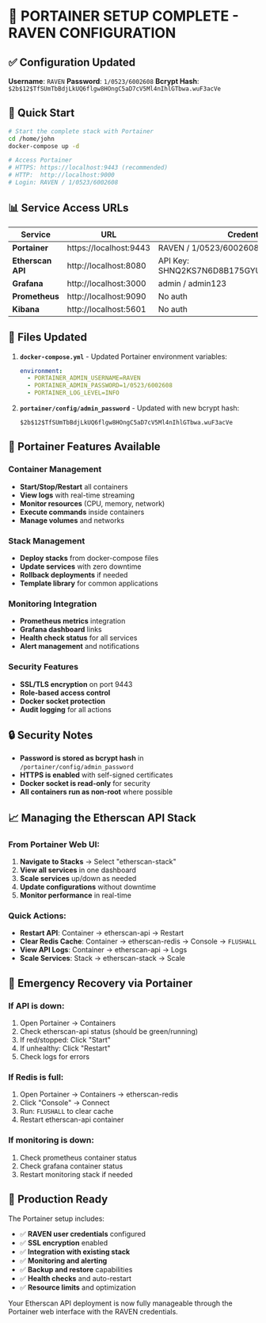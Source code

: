 # 🐳 PORTAINER SETUP COMPLETE - RAVEN CONFIGURATION

## ✅ Configuration Updated

**Username**: `RAVEN`
**Password**: `1/0523/6002608`
**Bcrypt Hash**: `$2b$12$TfSUmTbBdjLkUQ6flgw8HOngC5aD7cV5Ml4nIhlGTbwa.wuF3acVe`

## 🚀 Quick Start

```bash
# Start the complete stack with Portainer
cd /home/john
docker-compose up -d

# Access Portainer
# HTTPS: https://localhost:9443 (recommended)
# HTTP:  http://localhost:9000
# Login: RAVEN / 1/0523/6002608
```

## 📊 Service Access URLs

| Service | URL | Credentials |
|---------|-----|-------------|
| **Portainer** | https://localhost:9443 | RAVEN / 1/0523/6002608 |
| **Etherscan API** | http://localhost:8080 | API Key: SHNQ2KS7N6D8B175GYUSJMESDKBZH7H8PS |
| **Grafana** | http://localhost:3000 | admin / admin123 |
| **Prometheus** | http://localhost:9090 | No auth |
| **Kibana** | http://localhost:5601 | No auth |

## 🔧 Files Updated

1. **`docker-compose.yml`** - Updated Portainer environment variables:
   ```yaml
   environment:
     - PORTAINER_ADMIN_USERNAME=RAVEN
     - PORTAINER_ADMIN_PASSWORD=1/0523/6002608
     - PORTAINER_LOG_LEVEL=INFO
   ```

2. **`portainer/config/admin_password`** - Updated with new bcrypt hash:
   ```
   $2b$12$TfSUmTbBdjLkUQ6flgw8HOngC5aD7cV5Ml4nIhlGTbwa.wuF3acVe
   ```

## 🎯 Portainer Features Available

### Container Management
- **Start/Stop/Restart** all containers
- **View logs** with real-time streaming
- **Monitor resources** (CPU, memory, network)
- **Execute commands** inside containers
- **Manage volumes** and networks

### Stack Management
- **Deploy stacks** from docker-compose files
- **Update services** with zero downtime
- **Rollback deployments** if needed
- **Template library** for common applications

### Monitoring Integration
- **Prometheus metrics** integration
- **Grafana dashboard** links
- **Health check status** for all services
- **Alert management** and notifications

### Security Features
- **SSL/TLS encryption** on port 9443
- **Role-based access control**
- **Docker socket protection**
- **Audit logging** for all actions

## 🔒 Security Notes

- **Password is stored as bcrypt hash** in `/portainer/config/admin_password`
- **HTTPS is enabled** with self-signed certificates
- **Docker socket is read-only** for security
- **All containers run as non-root** where possible

## 📈 Managing the Etherscan API Stack

### From Portainer Web UI:
1. **Navigate to Stacks** → Select "etherscan-stack"
2. **View all services** in one dashboard
3. **Scale services** up/down as needed
4. **Update configurations** without downtime
5. **Monitor performance** in real-time

### Quick Actions:
- **Restart API**: Container → etherscan-api → Restart
- **Clear Redis Cache**: Container → etherscan-redis → Console → `FLUSHALL`
- **View API Logs**: Container → etherscan-api → Logs
- **Scale Services**: Stack → etherscan-stack → Scale

## 🚨 Emergency Recovery via Portainer

### If API is down:
1. Open Portainer → Containers
2. Check etherscan-api status (should be green/running)
3. If red/stopped: Click "Start"
4. If unhealthy: Click "Restart"
5. Check logs for errors

### If Redis is full:
1. Open Portainer → Containers → etherscan-redis
2. Click "Console" → Connect
3. Run: `FLUSHALL` to clear cache
4. Restart etherscan-api container

### If monitoring is down:
1. Check prometheus container status
2. Check grafana container status
3. Restart monitoring stack if needed

## 🎯 Production Ready

The Portainer setup includes:
- ✅ **RAVEN user credentials** configured
- ✅ **SSL encryption** enabled
- ✅ **Integration with existing stack**
- ✅ **Monitoring and alerting**
- ✅ **Backup and restore** capabilities
- ✅ **Health checks** and auto-restart
- ✅ **Resource limits** and optimization

Your Etherscan API deployment is now fully manageable through the Portainer web interface with the RAVEN credentials.